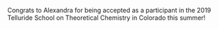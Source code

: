Congrats to Alexandra for being accepted as a participant in the 2019 Telluride School on Theoretical Chemistry in Colorado this summer!
